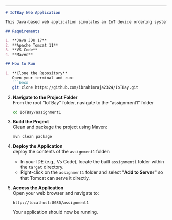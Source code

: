 ---

```markdown
# IoTBay Web Application

This Java-based web application simulates an IoT device ordering system. It provides separate functionality for customers (placing orders), staff (managing operations), and system administrators (configuring system settings).

## Requirements

1. **Java JDK 17**
2. **Apache Tomcat 11**
3. **VS Code** 
4. **Maven** 

## How to Run

1. **Clone the Repository**  
   Open your terminal and run:
   ```bash
   git clone https://github.com/ibrahimraja2324/IoTBay.git
   ```

2. **Navigate to the Project Folder**  
   From the root "IoTBay" folder, navigate to the  "assignment1" folder
   ```bash
   cd IoTBay/assignment1
   ```

3. **Build the Project**  
   Clean and package the project using Maven:
   ```bash
   mvn clean package
   ```

4. **Deploy the Application**  
   deploy the contents of the `assignment1` folder:
   - In your IDE (e.g., Vs Code), locate the built `assignment1` folder within the `target` directory.
   - Right-click on the `assignment1` folder and select **"Add to Server"** so that Tomcat can serve it directly.  

5. **Access the Application**  
   Open your web browser and navigate to:
   ```
   http://localhost:8080/assignment1
   ```
   Your application should now be running.
